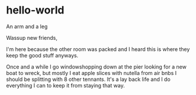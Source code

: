 # hello-world
An arm and a leg

Wassup new friends,

I'm here because the other room was packed and I heard this is where they keep the good stuff anyways. 

Once and a while I go windowshopping down at the pier looking for a new boat to wreck, but mostly I eat apple slices with nutella from air bnbs I should be splitting with 8 other tennants. It's a lay back life and I do everything I can to keep it from staying that way. 
